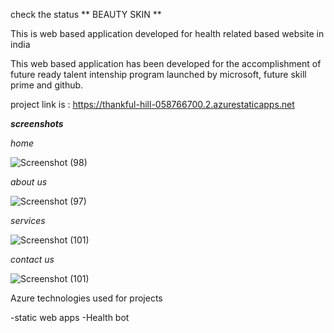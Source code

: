 check the status
** BEAUTY SKIN **

This is web based application developed for health related based website in india

This web based application has been developed for the accomplishment of future ready talent intenship program launched by microsoft, future skill prime and github.



project link is : https://thankful-hill-058766700.2.azurestaticapps.net


***screenshots***

*home*

![Screenshot (98)](https://user-images.githubusercontent.com/119582244/209673592-ff49d924-3b93-4a1d-95bb-0c1ded3149f6.png)


*about us*

![Screenshot (97)](https://user-images.githubusercontent.com/119582244/209673781-ede155c9-22e3-4ee7-a4de-2a89c4a04e79.png)

*services*

![Screenshot (101)](https://user-images.githubusercontent.com/119582244/209674008-8e836298-c3cf-4641-8763-c1014d9db6d1.png)

*contact us*

![Screenshot (101)](https://user-images.githubusercontent.com/119582244/209674349-f68593e7-2255-4d0d-8f17-c88739a6f40c.png)


Azure technologies used for projects

-static web apps
-Health bot


